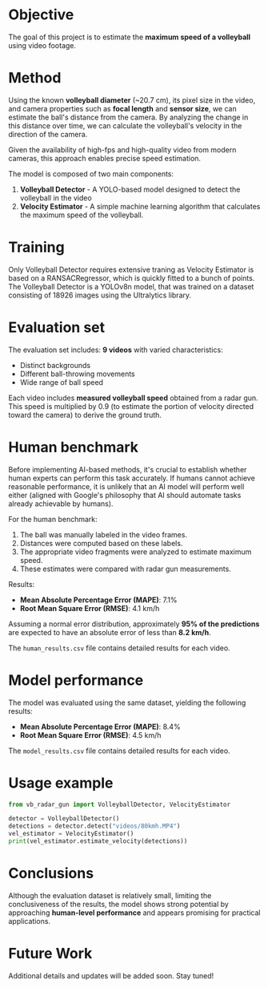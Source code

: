 # Objective
The goal of this project is to estimate the **maximum speed of a volleyball** using video footage.

# Method
Using the known **volleyball diameter** (~20.7 cm), its pixel size in the video, and camera properties such as **focal length** and **sensor size**, we can estimate the ball's distance from the camera. By analyzing the change in this distance over time, we can calculate the volleyball's velocity in the direction of the camera.

Given the availability of high-fps and high-quality video from modern cameras, this approach enables precise speed estimation.

The model is composed of two main components:
1. **Volleyball Detector** - A YOLO-based model designed to detect the volleyball in the video
2. **Velocity Estimator** - A simple machine learning algorithm that calculates the maximum speed of the volleyball.

# Training
Only Volleyball Detector requires extensive traning as Velocity Estimator is based on a RANSACRegressor, which is quickly fitted to a bunch of points.
The Volleyball Detector is a YOLOv8n model, that was trained on a dataset consisting of 18926 images using the Ultralytics library.

# Evaluation set
The evaluation set includes:
**9 videos** with varied characteristics:
- Distinct backgrounds
- Different ball-throwing movements
- Wide range of ball speed

Each video includes **measured volleyball speed** obtained from a radar gun. This speed is multiplied by 0.9 (to estimate the portion of velocity directed toward the camera) to derive the ground truth.

# Human benchmark
Before implementing AI-based methods, it's crucial to establish whether human experts can perform this task accurately. If humans cannot achieve reasonable performance, it is unlikely that an AI model will perform well either (aligned with Google's philosophy that AI should automate tasks already achievable by humans).

For the human benchmark:
1. The ball was manually labeled in the video frames.
2. Distances were computed based on these labels.
3. The appropriate video fragments were analyzed to estimate maximum speed.
4. These estimates were compared with radar gun measurements.

Results:
- **Mean Absolute Percentage Error (MAPE)**: 7.1%
- **Root Mean Square Error (RMSE)**: 4.1 km/h

Assuming a normal error distribution, approximately **95% of the predictions** are expected to have an absolute error of less than **8.2 km/h**.

The `human_results.csv` file contains detailed results for each video.

# Model performance
The model was evaluated using the same dataset, yielding the following results:

- **Mean Absolute Percentage Error (MAPE)**: 8.4%
- **Root Mean Square Error (RMSE)**: 4.5 km/h

The `model_results.csv` file contains detailed results for each video.

# Usage example
```python
from vb_radar_gun import VolleyballDetector, VelocityEstimator

detector = VolleyballDetector()
detections = detector.detect("videos/80kmh.MP4")
vel_estimator = VelocityEstimator()
print(vel_estimator.estimate_velocity(detections))
```
# Conclusions
Although the evaluation dataset is relatively small, limiting the conclusiveness of the results, the model shows strong potential by approaching **human-level performance** and appears promising for practical applications.

# Future Work
Additional details and updates will be added soon. Stay tuned!
